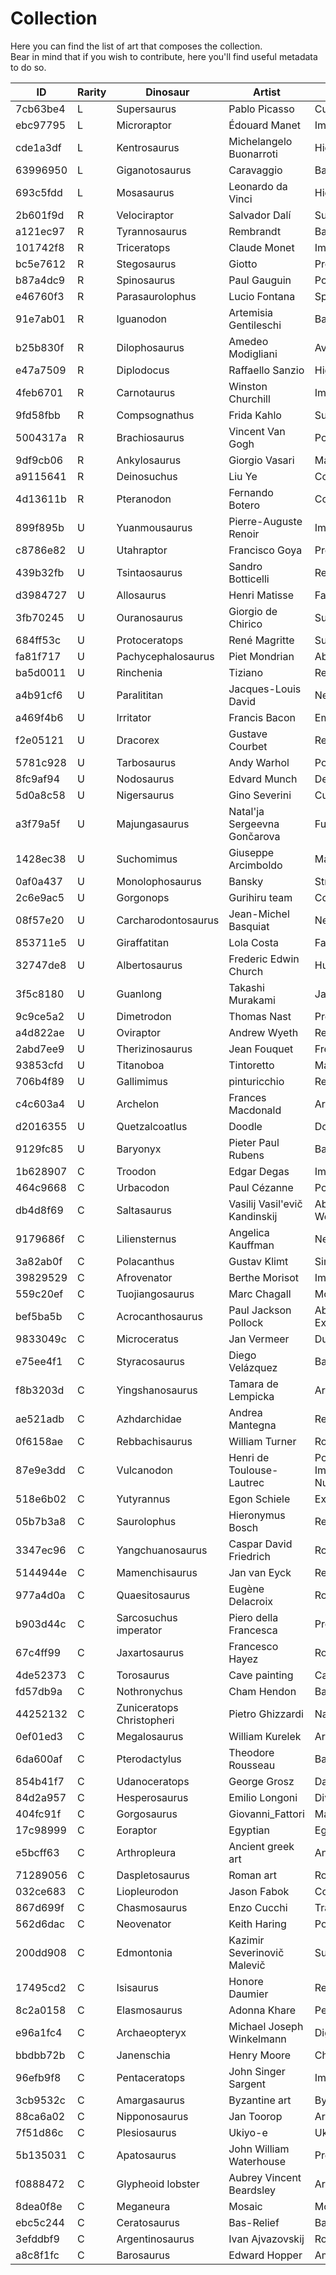 # Collection
Here you can find the list of art that composes the collection.  
Bear in mind that if you wish to contribute, here you'll find useful metadata to do so.

| ID       | Rarity | Dinosaur                  | Artist                        | Style                         | Quantity | Generations |
|----------|--------|---------------------------|-------------------------------|-------------------------------|----------|-------------|
| 7cb63be4 | L      | Supersaurus               | Pablo Picasso                 | Cubism                        | 1        |             |
| ebc97795 | L      | Microraptor               | Édouard Manet                 | Impressionism/Realism         | 1        |             |
| cde1a3df | L      | Kentrosaurus              | Michelangelo Buonarroti       | High Renaissance              | 1        |             |
| 63996950 | L      | Giganotosaurus            | Caravaggio                    | Baroque                       | 1        |             |
| 693c5fdd | L      | Mosasaurus                | Leonardo da Vinci             | High Renaissance              | 1        |             |
| 2b601f9d | R      | Velociraptor              | Salvador Dalí                 | Surrealism                    | 3        |             |
| a121ec97 | R      | Tyrannosaurus             | Rembrandt                     | Baroque                       | 3        |             |
| 101742f8 | R      | Triceratops               | Claude Monet                  | Impressionism                 | 3        |             |
| bc5e7612 | R      | Stegosaurus               | Giotto                        | Proto-Renaissance             | 3        |             |
| b87a4dc9 | R      | Spinosaurus               | Paul Gauguin                  | Post-Impressionism            | 3        |             |
| e46760f3 | R      | Parasaurolophus           | Lucio Fontana                 | Spatialism                    | 3        |             |
| 91e7ab01 | R      | Iguanodon                 | Artemisia Gentileschi         | Baroque                       | 3        |             |
| b25b830f | R      | Dilophosaurus             | Amedeo Modigliani             | Avant-Guard                   | 3        |             |
| e47a7509 | R      | Diplodocus                | Raffaello Sanzio              | High Renaissance              | 3        |             |
| 4feb6701 | R      | Carnotaurus               | Winston Churchill             | Impressionism                 | 3        | 12          |
| 9fd58fbb | R      | Compsognathus             | Frida Kahlo                   | Surrealism/Naive              | 3        |             |
| 5004317a | R      | Brachiosaurus             | Vincent Van Gogh              | Post Impressionism            | 3        |             |
| 9df9cb06 | R      | Ankylosaurus              | Giorgio Vasari                | Manierism                     | 3        |             |
| a9115641 | R      | Deinosuchus               | Liu Ye                        | Contemporary Art              | 3        |             |
| 4d13611b | R      | Pteranodon                | Fernando Botero               | Contemporary Art              | 3        |             |
| 899f895b | U      | Yuanmousaurus             | Pierre-Auguste Renoir         | Impressionism                 | 5        | 5           |
| c8786e82 | U      | Utahraptor                | Francisco Goya                | Pre-Realist                   | 5        | 6           |
| 439b32fb | U      | Tsintaosaurus             | Sandro Botticelli             | Renaissance                   | 5        | 16          |
| d3984727 | U      | Allosaurus                | Henri Matisse                 | Fauvet                        | 5        | 2           |
| 3fb70245 | U      | Ouranosaurus              | Giorgio de Chirico            | Surrealism                    | 5        | 18          |
| 684ff53c | U      | Protoceratops             | René Magritte                 | Surrealism                    | 5        | 24          |
| fa81f717 | U      | Pachycephalosaurus        | Piet Mondrian                 | Abstract                      | 5        | 13          |
| ba5d0011 | U      | Rinchenia                 | Tiziano                       | Renaissance                   | 5        | 12          |
| a4b91cf6 | U      | Paralititan               | Jacques-Louis David           | Neoclassicism/Rococo          | 5        | 6           |
| a469f4b6 | U      | Irritator                 | Francis Bacon                 | Empiricism                    | 5        | 12          |
| f2e05121 | U      | Dracorex                  | Gustave Courbet               | Realism                       | 5        | 14          |
| 5781c928 | U      | Tarbosaurus               | Andy Warhol                   | Pop Art                       | 5        | 11          |
| 8fc9af94 | U      | Nodosaurus                | Edvard Munch                  | Decadentism                   | 5        | 14          |
| 5d0a8c58 | U      | Nigersaurus               | Gino Severini                 | Cubism                        | 5        | 5           |
| a3f79a5f | U      | Majungasaurus             | Natal'ja Sergeevna Gončarova  | Futurism                      | 5        | 10          |
| 1428ec38 | U      | Suchomimus                | Giuseppe Arcimboldo           | Manierism                     | 5        | 5           |
| 0af0a437 | U      | Monolophosaurus           | Bansky                        | Street Art                    | 5        | 3           |
| 2c6e9ac5 | U      | Gorgonops                 | Gurihiru team                 | Comic Art                     | 5        | 22          |
| 08f57e20 | U      | Carcharodontosaurus       | Jean-Michel Basquiat          | Neoexpressionism              | 5        | 10          |
| 853711e5 | U      | Giraffatitan              | Lola Costa                    | Fauvism                       | 5        | 12          |
| 32747de8 | U      | Albertosaurus             | Frederic Edwin Church         | Hudson River School           | 5        | 6           |
| 3f5c8180 | U      | Guanlong                  | Takashi Murakami              | Japanese Pop Art              | 5        | 14          |
| 9c9ce5a2 | U      | Dimetrodon                | Thomas Nast                   | Proto-Comic Art               | 5        | 12          |
| a4d822ae | U      | Oviraptor                 | Andrew Wyeth                  | Realism/Regionalism           | 5        | 1           |
| 2abd7ee9 | U      | Therizinosaurus           | Jean Fouquet                  | French Renaissance            | 5        | 12          |
| 93853cfd | U      | Titanoboa                 | Tintoretto                    | Manierism                     | 5        | 10          |
| 706b4f89 | U      | Gallimimus                | pinturicchio                  | Renaissance                   | 5        | 18          |
| c4c603a4 | U      | Archelon                  | Frances Macdonald             | Arts And Crafts               | 5        | 13          |
| d2016355 | U      | Quetzalcoatlus            | Doodle                        | Doodle                        | 5        | 10          |
| 9129fc85 | U      | Baryonyx                  | Pieter Paul Rubens            | Baroque                       | 5        | 13          |
| 1b628907 | C      | Troodon                   | Edgar Degas                   | Impressionism                 | 10       | 2           |
| 464c9668 | C      | Urbacodon                 | Paul Cézanne                  | Post-Impressionism            | 10       | 5           |
| db4d8f69 | C      | Saltasaurus               | Vasilij Vasil'evič Kandinskij | Abstraction And Western Art   | 10       | 1           |
| 9179686f | C      | Liliensternus             | Angelica Kauffman             | Neoclassical                  | 10       | 4           |
| 3a82ab0f | C      | Polacanthus               | Gustav Klimt                  | Simbolism                     | 10       | 10          |
| 39829529 | C      | Afrovenator               | Berthe Morisot                | Impressionism                 | 10       | 4           |
| 559c20ef | C      | Tuojiangosaurus           | Marc Chagall                  | Modernism                     | 10       | 1           |
| bef5ba5b | C      | Acrocanthosaurus          | Paul Jackson Pollock          | Abstract Expressionism        | 10       | 4           |
| 9833049c | C      | Microceratus              | Jan Vermeer                   | Dutch Golden Age              | 10       | 5           |
| e75ee4f1 | C      | Styracosaurus             | Diego Velázquez               | Baroque                       | 10       | 4           |
| f8b3203d | C      | Yingshanosaurus           | Tamara de Lempicka            | Art Deco                      | 10       | 4           |
| ae521adb | C      | Azhdarchidae              | Andrea Mantegna               | Renaissance                   | 10       | 7           |
| 0f6158ae | C      | Rebbachisaurus            | William Turner                | Romanticism                   | 10       | 16          |
| 87e9e3dd | C      | Vulcanodon                | Henri de Toulouse-Lautrec     | Post-Impressionism/Art Nuveau | 10       | 2           |
| 518e6b02 | C      | Yutyrannus                | Egon Schiele                  | Expressionism                 | 10       | 2           |
| 05b7b3a8 | C      | Saurolophus               | Hieronymus Bosch              | Renaissance                   | 10       | 5           |
| 3347ec96 | C      | Yangchuanosaurus          | Caspar David Friedrich        | Romanticism                   | 10       | 3           |
| 5144944e | C      | Mamenchisaurus            | Jan van Eyck                  | Renaissance                   | 10       | 3           |
| 977a4d0a | C      | Quaesitosaurus            | Eugène Delacroix              | Romanticism                   | 10       | 2           |
| b903d44c | C      | Sarcosuchus imperator     | Piero della Francesca         | Proto-Renaissance             | 10       | 2           |
| 67c4ff99 | C      | Jaxartosaurus             | Francesco Hayez               | Romanticism                   | 10       |             |
| 4de52373 | C      | Torosaurus                | Cave painting                 | Cave Painting                 | 10       | 4           |
| fd57db9a | C      | Nothronychus              | Cham Hendon                   | Bad Painting                  | 10       | 2           |
| 44252132 | C      | Zuniceratops Christopheri | Pietro Ghizzardi              | Naif                          | 10       | 3           |
| 0ef01ed3 | C      | Megalosaurus              | William Kurelek               | Art Brut                      | 10       | 4           |
| 6da600af | C      | Pterodactylus             | Theodore Rousseau             | Barbizon School               | 10       | 3           |
| 854b41f7 | C      | Udanoceratops             | George Grosz                  | Dadaism                       | 10       |             |
| 84d2a957 | C      | Hesperosaurus             | Emilio Longoni                | Divisionism                   | 10       | 1           |
| 404fc91f | C      | Gorgosaurus               | Giovanni_Fattori              | Macchiaioli                   | 10       | 1           |
| 17c98999 | C      | Eoraptor                  | Egyptian                      | Egyptian                      | 10       | 5           |
| e5bcff63 | C      | Arthropleura              | Ancient greek art             | Ancient Greek Art             | 10       | 5           |
| 71289056 | C      | Daspletosaurus            | Roman art                     | Roman Art                     | 10       | 5           |
| 032ce683 | C      | Liopleurodon              | Jason Fabok                   | Comic Art                     | 10       | 2           |
| 867d699f | C      | Chasmosaurus              | Enzo Cucchi                   | Transavanguardia              | 10       | 4           |
| 562d6dac | C      | Neovenator                | Keith Haring                  | Pop Art/Street Art            | 10       | 2           |
| 200dd908 | C      | Edmontonia                | Kazimir Severinovič Malevič   | Suprematism                   | 10       | 3           |
| 17495cd2 | C      | Isisaurus                 | Honore Daumier                | Realism                       | 10       | 2           |
| 8c2a0158 | C      | Elasmosaurus              | Adonna Khare                  | Pencil Art                    | 10       | 11          |
| e96a1fc4 | C      | Archaeopteryx             | Michael Joseph Winkelmann     | Digital Art                   | 10       | 3           |
| bbdbb72b | C      | Janenschia                | Henry Moore                   | Charcoal Art                  | 10       |             |
| 96efb9f8 | C      | Pentaceratops             | John Singer Sargent           | Impressionism                 | 10       | 3           |
| 3cb9532c | C      | Amargasaurus              | Byzantine art                 | Byzantine Art                 | 10       | 9           |
| 88ca6a02 | C      | Nipponosaurus             | Jan Toorop                    | Art Nuvau                     | 10       | 3           |
| 7f51d86c | C      | Plesiosaurus              | Ukiyo-e                       | Ukiyo-e                       | 10       | 3           |
| 5b135031 | C      | Apatosaurus               | John William Waterhouse       | Pre-Raphaelite                | 10       | 1           |
| f0888472 | C      | Glypheoid lobster         | Aubrey Vincent Beardsley      | Art Nuveau                    | 10       | 4           |
| 8dea0f8e | C      | Meganeura                 | Mosaic                        | Mosaic                        | 10       | 1           |
| ebc5c244 | C      | Ceratosaurus              | Bas-Relief                    | Bas-Relief                    | 10       | 5           |
| 3efddbf9 | C      | Argentinosaurus           | Ivan Ajvazovskij              | Romanticism                   | 10       | 5           |
| a8c8f1fc | C      | Barosaurus                | Edward Hopper                 | American Realism              | 10       | 3           |